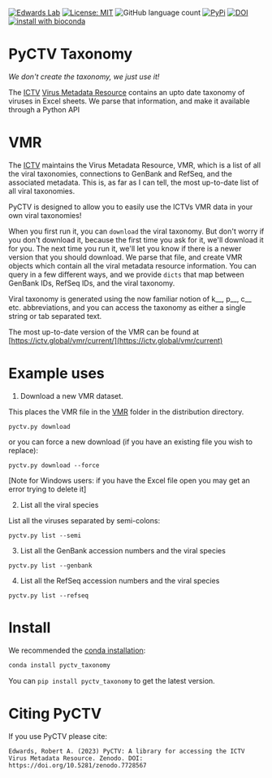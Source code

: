 [![Edwards Lab](https://img.shields.io/badge/Bioinformatics-EdwardsLab-03A9F4)](https://edwards.flinders.edu.au/)
[![License: MIT](https://img.shields.io/badge/License-MIT-yellow.svg)](https://opensource.org/licenses/MIT)
![GitHub language count](https://img.shields.io/github/languages/count/linsalrob/pyctv)
[![PyPi](https://img.shields.io/pypi/pyversions/pyctv_taxonomy.svg?style=flat-square&label=PyPi%20Versions)](https://pypi.org/project/pyctv_taxonomy/)
[![DOI](https://www.zenodo.org/badge/611956728.svg)](https://www.zenodo.org/badge/latestdoi/611956728)
[![install with bioconda](https://img.shields.io/badge/install%20with-bioconda-brightgreen.svg?style=flat)](http://bioconda.github.io/recipes/pyctv_taxonomy/README.html)

# PyCTV Taxonomy

_We don't create the taxonomy, we just use it!_

The [ICTV](https://ictv.global/) [Virus Metadata Resource](https://ictv.global/vmr) contains an upto date taxonomy of viruses in Excel sheets. We parse that information, and make it available through a Python API

# VMR

The [ICTV](https://ictv.global/) maintains the Virus Metadata Resource, VMR, which is a list of all the viral taxonomies, connections to GenBank and RefSeq, and the associated metadata. This is, as far as I can tell, the most up-to-date list of all viral taxonomies.

PyCTV is designed to allow you to easily use the ICTVs VMR data in your own viral taxonomies!

When you first run it, you can `download` the viral taxonomy. But don't worry if you don't download it, because the first time you ask for it, we'll download it for you. The next time you run it, we'll let you know if there is a newer version that you should download. We parse that file, and create VMR objects which contain all the viral metadata resource information. You can query in a few different ways, and we provide `dicts` that map between GenBank IDs, RefSeq IDs, and the viral taxonomy. 

Viral taxonomy is generated using the now familiar notion of k\_\_, p\_\_, c\_\_ etc. abbreviations, and you can access the taxonomy as either a single string or tab separated text.

The most up-to-date version of the VMR can be found at [https://ictv.global/vmr/current/](https://ictv.global/vmr/current)

# Example uses

1. Download a new VMR dataset.

This places the VMR file in the [VMR](VMR/) folder in the distribution directory.

`pyctv.py download`

or you can force a new download (if you have an existing file you wish to replace):

`pyctv.py download --force`

[Note for Windows users: if you have the Excel file open you may get an error trying to delete it]

2. List all the viral species

List all the viruses separated by semi-colons:

`pyctv.py list --semi`

3. List all the GenBank accession numbers and the viral species

`pyctv.py list --genbank`

4. List all the RefSeq accession numbers and the viral species

`pyctv.py list --refseq`

# Install

We recommended the [conda installation](https://bioconda.github.io/recipes/pyctv_taxonomy/README.html):

```bash
conda install pyctv_taxonomy
```

You can `pip install pyctv_taxonomy` to get the latest version.

# Citing PyCTV

If you use PyCTV please cite:

```
Edwards, Robert A. (2023) PyCTV: A library for accessing the ICTV Virus Metadata Resource. Zenodo. DOI: https://doi.org/10.5281/zenodo.7728567
```

	
